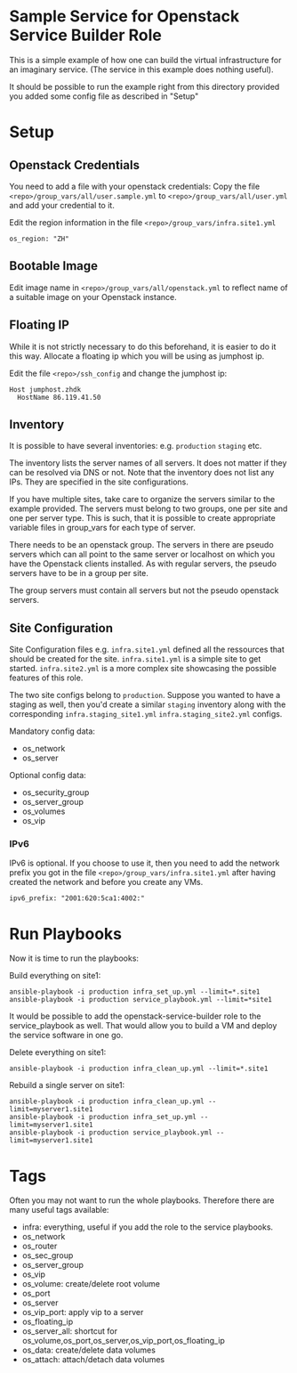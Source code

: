 Sample Service for Openstack Service Builder Role
=========

This is a simple example of how one can build the virtual infrastructure for an imaginary service. 
(The service in this example does nothing useful).

It should be possible to run the example right from this directory provided you added some config file as described in "Setup"

Setup
=========

## Openstack Credentials
You need to add a file with your openstack credentials:
Copy the file `<repo>/group_vars/all/user.sample.yml` to `<repo>/group_vars/all/user.yml` and add your credential to it.

Edit the region information in the file `<repo>/group_vars/infra.site1.yml`

    os_region: "ZH"



## Bootable Image
Edit image name in `<repo>/group_vars/all/openstack.yml` to reflect name of a suitable image on your Openstack instance.

## Floating IP
While it is not strictly necessary to do this beforehand, it is easier to do it this way. 
Allocate a floating ip which you will be using as jumphost ip.

Edit the file `<repo>/ssh_config` and change the jumphost ip:

    Host jumphost.zhdk
      HostName 86.119.41.50
 
## Inventory

It is possible to have several inventories: e.g. `production` `staging` etc.

The inventory lists the server names of all servers. It does not matter if they can be resolved via DNS or not. Note that 
the inventory does not list any IPs. They are specified in the site configurations.

If you have multiple sites, take care to organize the servers similar to the example provided. The servers must 
belong to two groups, one per site and one per server type.
This is such, that it is possible to create appropriate variable files in group_vars for each type of server.

There needs to be an openstack group. The servers in there are pseudo servers which can all point to the 
same server or localhost on which you have the Openstack clients installed. As with regular servers, the pseudo servers
have to be in a group per site.

The group servers must contain all servers but not the pseudo openstack servers.


## Site Configuration

Site Configuration files e.g. `infra.site1.yml` defined all the ressources that should be created for the site.
`infra.site1.yml` is a simple site to get started. `infra.site2.yml` is a more complex site showcasing the possible features of this role.

The two site configs belong to `production`. Suppose you wanted to have a staging as well, then you'd create a similar `staging` inventory along with 
the corresponding `infra.staging_site1.yml` `infra.staging_site2.yml` configs.

Mandatory config data:
- os_network
- os_server

Optional config data:

- os_security_group
- os_server_group
- os_volumes
- os_vip


### IPv6

IPv6 is optional. If you choose to use it, then you need to add the network prefix you got in the 
file `<repo>/group_vars/infra.site1.yml` after having created the network and before you create any VMs.

    ipv6_prefix: "2001:620:5ca1:4002:"

Run Playbooks
=========

Now it is time to run the playbooks:

Build everything on site1:

    ansible-playbook -i production infra_set_up.yml --limit=*.site1
    ansible-playbook -i production service_playbook.yml --limit=*site1

It would be possible to add the openstack-service-builder role to the service_playbook as well. That would allow you to 
build a VM and deploy the service software in one go.

Delete everything on site1: 

    ansible-playbook -i production infra_clean_up.yml --limit=*.site1
    
Rebuild a single server on site1: 

    ansible-playbook -i production infra_clean_up.yml --limit=myserver1.site1
    ansible-playbook -i production infra_set_up.yml --limit=myserver1.site1
    ansible-playbook -i production service_playbook.yml --limit=myserver1.site1
    


Tags
=========

Often you may not want to run the whole playbooks. Therefore there are many useful tags available:


- infra: everything, useful if you add the role to the service playbooks.
- os_network
- os_router
- os_sec_group
- os_server_group
- os_vip
- os_volume: create/delete root volume
- os_port
- os_server
- os_vip_port: apply vip to a server
- os_floating_ip
- os_server_all: shortcut for os_volume,os_port,os_server,os_vip_port,os_floating_ip
- os_data: create/delete data volumes
- os_attach: attach/detach data volumes

